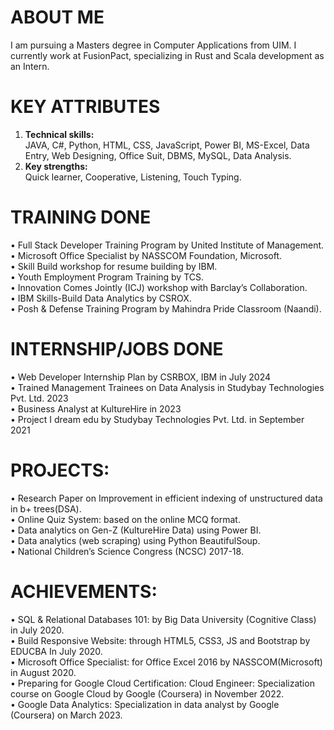 # ABOUT ME
I am pursuing a Masters degree in Computer Applications from UIM. I currently work at FusionPact, specializing in Rust and Scala development as an Intern.

# KEY ATTRIBUTES
<OL>
<LI><B>Technical skills:</B><BR>
   JAVA, C#, Python, HTML, CSS, JavaScript, Power BI, MS-Excel, Data Entry, Web Designing, Office Suit, DBMS, MySQL, Data Analysis.<BR></LI>
   
<LI><B>Key strengths:</B><BR>
   Quick learner, Cooperative, Listening, Touch Typing.<BR></LI></OL>

# TRAINING DONE
• Full Stack Developer Training Program by United Institute of Management.<BR>
• Microsoft Office Specialist by NASSCOM Foundation, Microsoft.<BR>
• Skill Build workshop for resume building by IBM.<BR>
• Youth Employment Program Training by TCS.<BR>
• Innovation Comes Jointly (ICJ) workshop with Barclay’s Collaboration.<BR>
• IBM Skills-Build Data Analytics by CSROX.<BR>
• Posh & Defense Training Program by Mahindra Pride Classroom (Naandi).

# INTERNSHIP/JOBS DONE
• Web Developer Internship Plan by CSRBOX, IBM in July 2024<BR>
• Trained Management Trainees on Data Analysis in Studybay Technologies Pvt. Ltd. 2023<BR>
• Business Analyst at KultureHire in 2023<BR>
• Project I dream edu by Studybay Technologies Pvt. Ltd. in September 2021<BR>

# PROJECTS:
• Research Paper on Improvement in efficient indexing of unstructured data in b+ trees(DSA).<BR>
• Online Quiz System: based on the online MCQ format.<BR>
• Data analytics on Gen-Z (KultureHire Data) using Power BI.<BR>
• Data analytics (web scraping) using Python BeautifulSoup.<BR>
• National Children’s Science Congress (NCSC) 2017-18.<BR>

# ACHIEVEMENTS:
• SQL & Relational Databases 101: by Big Data University (Cognitive Class) in July 2020.<BR>
• Build Responsive Website: through HTML5, CSS3, JS and Bootstrap by EDUCBA In July 2020.<BR>
• Microsoft Office Specialist: for Office Excel 2016 by NASSCOM(Microsoft) in August 2020.<BR>
• Preparing for Google Cloud Certification: Cloud Engineer: Specialization course on Google Cloud by Google (Coursera) in November 2022.<BR>
• Google Data Analytics: Specialization in data analyst by Google (Coursera) on March 2023.

